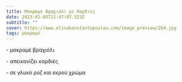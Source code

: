 ```yaml
---
title: Μακραμέ Βραχιόλι με Καρδιές
date: 2023-02-05T21:47:07.523Z
subtitle: ""
cover: https://www.elinakonstantopoulou.com/image_preview/264.jpg
tags: μακραμέ
---
```

\- μακραμέ βραχιόλι

\- απεικονίζει καρδιές

\- σε γλυκό ροζ και εκρού χρώμα